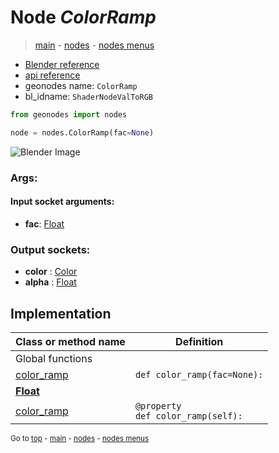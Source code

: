 # Node *ColorRamp*

> [main](../structure.md) - [nodes](nodes.md) - [nodes menus](nodes_menus.md)

- [Blender reference](https://docs.blender.org/manual/en/latest/modeling/geometry_nodes/color/color_ramp.html)
- [api reference](https://docs.blender.org/api/current/bpy.types.ShaderNodeValToRGB.html)
- geonodes name: `ColorRamp`
- bl_idname: `ShaderNodeValToRGB`

```python
from geonodes import nodes

node = nodes.ColorRamp(fac=None)
```

![Blender Image](https://docs.blender.org/manual/en/latest/_images/node-types_ShaderNodeValToRGB.webp)

### Args:

#### Input socket arguments:

- **fac**: [Float](Float.md)

### Output sockets:

- **color** : [Color](Color.md)
- **alpha** : [Float](Float.md)

## Implementation

| Class or method name | Definition |
|----------------------|------------|
| Global functions |
| [color_ramp](A.md#color_ramp) | `def color_ramp(fac=None):` |
| **[Float](Float.md)** |
| [color_ramp](Float.md#color_ramp-property) | `@property`<br> `def color_ramp(self):` |

<sub>Go to [top](#node-ColorRamp) - [main](../structure.md) - [nodes](nodes.md) - [nodes menus](nodes_menus.md)</sub>

